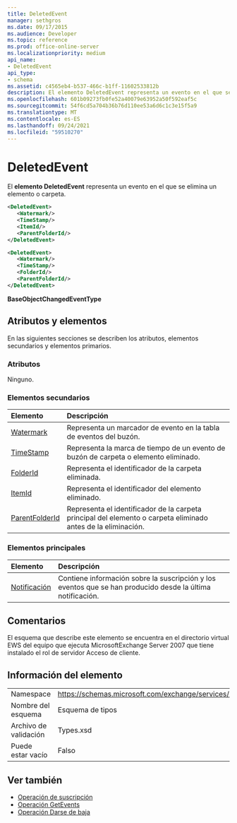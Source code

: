 ```yaml
---
title: DeletedEvent
manager: sethgros
ms.date: 09/17/2015
ms.audience: Developer
ms.topic: reference
ms.prod: office-online-server
ms.localizationpriority: medium
api_name:
- DeletedEvent
api_type:
- schema
ms.assetid: c4565eb4-b537-466c-b1ff-11602533812b
description: El elemento DeletedEvent representa un evento en el que se elimina un elemento o carpeta.
ms.openlocfilehash: 601b09273fb0fe52a40079e63952a50f592eaf5c
ms.sourcegitcommit: 54f6cd5a704b36b76d110ee53a6d6c1c3e15f5a9
ms.translationtype: MT
ms.contentlocale: es-ES
ms.lasthandoff: 09/24/2021
ms.locfileid: "59510270"
---
```

# <a name="deletedevent"></a>DeletedEvent

El **elemento DeletedEvent** representa un evento en el que se elimina un elemento o carpeta. 
  
```xml
<DeletedEvent>
   <Watermark/>
   <TimeStamp/>
   <ItemId/>
   <ParentFolderId/>
</DeletedEvent>
```

```xml
<DeletedEvent>
   <Watermark/>
   <TimeStamp/>
   <FolderId/>
   <ParentFolderId/>
</DeletedEvent>
```

**BaseObjectChangedEventType**

## <a name="attributes-and-elements"></a>Atributos y elementos

En las siguientes secciones se describen los atributos, elementos secundarios y elementos primarios.
  
### <a name="attributes"></a>Atributos

Ninguno.
  
### <a name="child-elements"></a>Elementos secundarios

|**Elemento**|**Descripción**|
|:-----|:-----|
|[Watermark](watermark.md) <br/> |Representa un marcador de evento en la tabla de eventos del buzón.  <br/> |
|[TimeStamp](timestamp.md) <br/> |Representa la marca de tiempo de un evento de buzón de carpeta o elemento eliminado.  <br/> |
|[FolderId](folderid.md) <br/> |Representa el identificador de la carpeta eliminada.  <br/> |
|[ItemId](itemid.md) <br/> |Representa el identificador del elemento eliminado.  <br/> |
|[ParentFolderId](parentfolderid.md) <br/> |Representa el identificador de la carpeta principal del elemento o carpeta eliminado antes de la eliminación.  <br/> |
   
### <a name="parent-elements"></a>Elementos principales

|**Elemento**|**Descripción**|
|:-----|:-----|
|[Notificación](notification-ex15websvcsotherref.md) <br/> |Contiene información sobre la suscripción y los eventos que se han producido desde la última notificación.  <br/> |
   
## <a name="remarks"></a>Comentarios

El esquema que describe este elemento se encuentra en el directorio virtual EWS del equipo que ejecuta MicrosoftExchange Server 2007 que tiene instalado el rol de servidor Acceso de cliente.
  
## <a name="element-information"></a>Información del elemento

|||
|:-----|:-----|
|Namespace  <br/> |https://schemas.microsoft.com/exchange/services/2006/types  <br/> |
|Nombre del esquema  <br/> |Esquema de tipos  <br/> |
|Archivo de validación  <br/> |Types.xsd  <br/> |
|Puede estar vacío  <br/> |Falso  <br/> |
   
## <a name="see-also"></a>Ver también

- [Operación de suscripción](subscribe-operation.md)  
- [Operación GetEvents](getevents-operation.md)  
- [Operación Darse de baja](unsubscribe-operation.md)

